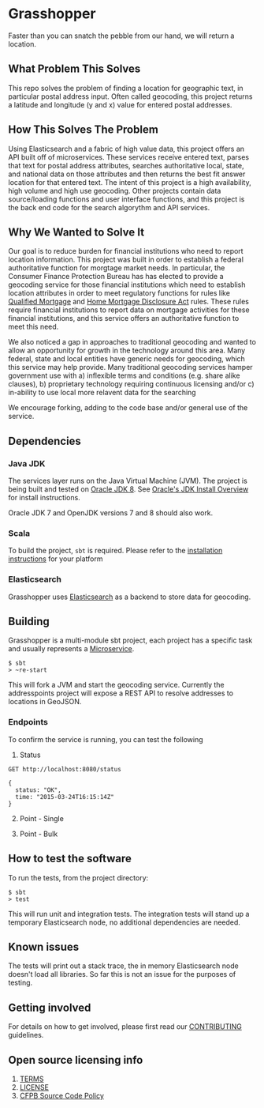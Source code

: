 # Grasshopper

Faster than you can snatch the pebble from our hand, we will return a location.

What Problem This Solves
------------------------
This repo solves the problem of finding a location for geographic text, in particular postal address input. Often called geocoding, this project returns a latitude and longitude (y and x) value for entered postal addresses.  


How This Solves The Problem
---------------------------
Using Elasticsearch and a fabric of high value data, this project offers an API built off of microservices.  These services receive entered text, parses that text for postal address attributes, searches authoritative local, state, and national data on those attributes and then returns the best fit answer location for that entered text.  The intent of this project is a high availability, high volume and high use geocoding.  Other projects contain data source/loading functions and user interface functions, and this project is the back end code for the search algorythm and API services.


Why We Wanted to Solve It
-------------------------
Our goal is to reduce burden for financial institutions who need to report location information.  This project was built in order to establish a federal authoritative function for morgtage market needs.  In particular, the Consumer Finance Protection Bureau has has elected to provide a geocoding service for those financial institutions which need to establish location attributes in order to meet regulatory functions for rules like [Qualified Mortgage](link) and [Home Mortgage Disclosure Act](link) rules.  These rules require financial institutions to report data on mortgage activities for these financial institutions, and this service offers an authoritative function to meet this need.

We also noticed a gap in approaches to traditional geocoding and wanted to allow an opportunity for growth in the technology around this area.  Many federal, state and local entities have generic needs for geocoding, which this service may help provide.  Many traditional geocoding services hamper government use with a) inflexible terms and conditions (e.g. share alike clauses), b) proprietary technology requiring continuous licensing and/or c) in-ability to use local more relavent data for the searching

We encourage forking, adding to the code base and/or general use of the service.  


## Dependencies

### Java JDK
The services layer runs on the Java Virtual Machine (JVM). The project is being built and 
tested on [Oracle JDK 8](http://www.oracle.com/technetwork/java/javase/downloads/jdk8-downloads-2133151.html).
See [Oracle's JDK Install Overview](http://docs.oracle.com/javase/8/docs/technotes/guides/install/install_overview.html) 
for install instructions.

Oracle JDK 7 and OpenJDK versions 7 and 8 should also work.

### Scala
To build the project, `sbt` is required. Please refer to the 
[installation instructions](http://www.scala-sbt.org/0.13/tutorial/Setup.html) for your platform

### Elasticsearch
Grasshopper uses [Elasticsearch](http://www.elasticsearch.org/) as a backend to store data for geocoding. 


## Building
Grasshopper is a multi-module sbt project, each project has a specific task and usually represents 
a [Microservice](http://en.wikipedia.org/wiki/Microservices).

```
$ sbt
> ~re-start
```

This will fork a JVM and start the geocoding service. Currently the addresspoints project will expose 
a REST API to resolve addresses to locations in GeoJSON.

### Endpoints

To confirm the service is running, you can test the following 

1. Status

```
GET http://localhost:8080/status

{
  status: "OK",
  time: "2015-03-24T16:15:14Z"
}
```

2. Point - Single

3. Point - Bulk



## How to test the software

To run the tests, from the project directory: 

```
$ sbt
> test
```

This will run unit and integration tests. The integration tests will stand up a temporary Elasticsearch node, no additional dependencies are needed.  

## Known issues

The tests will print out a stack trace, the in memory Elasticsearch node doesn't load all libraries. So far this is not an issue for the purposes of testing.


## Getting involved

For details on how to get involved, please first read our [CONTRIBUTING](CONTRIBUTING.md) guidelines.


## Open source licensing info
1. [TERMS](TERMS.md)
2. [LICENSE](LICENSE)
3. [CFPB Source Code Policy](https://github.com/cfpb/source-code-policy/)
